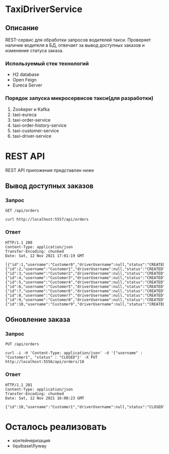 # TaxiDriverService
## Описание

REST-сервис для обработки запросов водителей такси. Проверяет наличие водителя в БД, отвечает за вывод доступных заказов и изменение статуса заказа.
### Используемый стек технологий
- H2 database
- Open Feign
- Eureca Server

### Порядок запуска микросервисов такси(для разработки)

1. Zookeper и Kafka
2. taxi-eureca
3. taxi-order-service
4. taxi-order-history-service
5. taxi-customer-service
6. taxi-driver-service

# REST API
REST API приложения представлен ниже

## Вывод доступных заказов
### Запрос
`GET /api/orders`

    curl http://localhost:5557/api/orders
### Ответ
    HTTP/1.1 200 
    Content-Type: application/json
    Transfer-Encoding: chunked
    Date: Sat, 12 Nov 2021 17:01:19 GMT

    [{"id":1,"username":"Customer0","driverUsername":null,"status":"CREATED","information":"Information0"},{"id":2,"username":"Customer1","driverUsername":null,"status":"CREATED","information":"Information1"},{"id":3,"username":"Customer2","driverUsername":null,"status":"CREATED","information":"Information2"},{"id":4,"username":"Customer3","driverUsername":null,"status":"CREATED","information":"Information3"},{"id":5,"username":"Customer4","driverUsername":null,"status":"CREATED","information":"Information4"},{"id":6,"username":"Customer5","driverUsername":null,"status":"CREATED","information":"Information5"},{"id":7,"username":"Customer6","driverUsername":null,"status":"CREATED","information":"Information6"},{"id":8,"username":"Customer7","driverUsername":null,"status":"CREATED","information":"Information7"},{"id":9,"username":"Customer8","driverUsername":null,"status":"CREATED","information":"Information8"},{"id":10,"username":"Customer9","driverUsername":null,"status":"CREATED","information":"Information9"}}]%
## Обновление заказа
### Запрос
`PUT /api/orders`

    curl -i -H 'Content-Type: application/json' -d '{"username" : "Customer1", "status" : "CLOSED"}' -X PUT http://localhost:5556/api/orders/10
### Ответ
    HTTP/1.1 201 
    Content-Type: application/json
    Transfer-Encoding: chunked
    Date: Sat, 12 Nov 2021 16:08:23 GMT

    {"id":10,"username":"Customer1","driverUsername":null,"status":"CLOSED","information":null}% 

# Осталось реализовать
- контейнеризация
- liquibase\flyway
